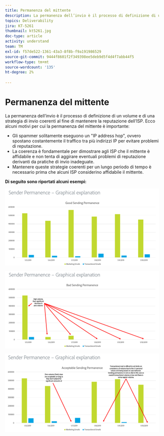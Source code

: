 ```yaml
---
title: Permanenza del mittente
description: La permanenza dell’invio è il processo di definizione di un volume e di una strategia di invio coerenti al fine di mantenere la reputazione dell’ISP.
topics: Deliverability
jira: KT-5261
thumbnail: kt5261.jpg
doc-type: article
activity: understand
team: TM
exl-id: f57de522-1361-43a3-8f8b-f9a191986529
source-git-commit: 9444f8601f2f349398ee5deb9d5f4d4f7abb44f5
workflow-type: tm+mt
source-wordcount: '135'
ht-degree: 2%

---
```


# Permanenza del mittente

La permanenza dell’invio è il processo di definizione di un volume e di una strategia di invio coerenti al fine di mantenere la reputazione dell’ISP. Ecco alcuni motivi per cui la permanenza del mittente è importante:

* Gli spammer solitamente eseguono un &quot;IP address hop&quot;, ovvero spostano costantemente il traffico tra più indirizzi IP per evitare problemi di reputazione.
* La coerenza è fondamentale per dimostrare agli ISP che il mittente è affidabile e non tenta di aggirare eventuali problemi di reputazione derivanti da pratiche di invio inadeguate.
* Mantenere queste strategie coerenti per un lungo periodo di tempo è necessario prima che alcuni ISP considerino affidabile il mittente.

**Di seguito sono riportati alcuni esempi:**

![Permanenza invio valida](assets/Sender_Permanence_1.png)

![Permanenza di invio non valida](assets/Sender_Permanence_2.png)

![Permanenza di invio accettabile](assets/Sender_Permanence_3.png)
